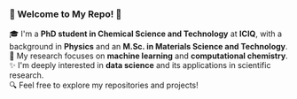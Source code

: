 ### 🧪 Welcome to My Repo! 🍎

🎓 I'm a **PhD student in Chemical Science and Technology** at **ICIQ**, with a background in **Physics** and an **M.Sc. in Materials Science and Technology**.  
🔬 My research focuses on  **machine learning** and **computational chemistry**.  
✨ I'm deeply interested in **data science** and its applications in scientific research.  
🔍 Feel free to explore my repositories and projects!


